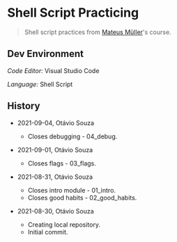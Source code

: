 # Shell Script Practicing

>  Shell script practices from [Mateus Müller](https://mateusmuller.me/)'s course.

## Dev Environment

_Code Editor:_ Visual Studio Code

_Language:_ Shell Script

## History

- 2021-09-04, Otávio Souza
  - Closes debugging - 04_debug.

- 2021-09-01, Otávio Souza
  - Closes flags - 03_flags.

- 2021-08-31, Otávio Souza
  - Closes intro module - 01_intro.
  - Closes good habits - 02_good_habits.

- 2021-08-30, Otávio Souza
  - Creating local repository.
  - Initial commit.